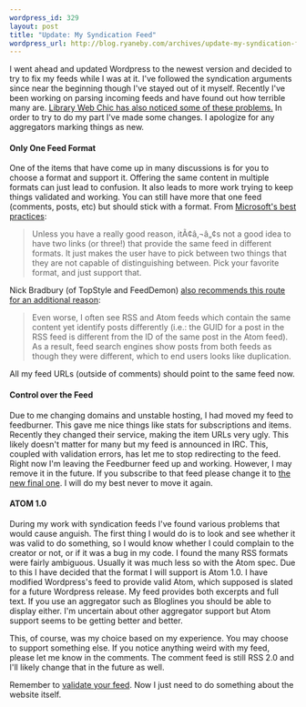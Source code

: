 ```yaml
--- 
wordpress_id: 329
layout: post
title: "Update: My Syndication Feed"
wordpress_url: http://blog.ryaneby.com/archives/update-my-syndication-feed/
---
```

I went ahead and updated Wordpress to the newest version and decided to try to fix my feeds while I was at it. I've followed the syndication arguments since near the beginning though I've stayed out of it myself. Recently I've been working on parsing incoming feeds and have found out how terrible many are. <a href="http://www.librarywebchic.net/wordpress/2006/08/03/feeds-that-dont-render-properly/">Library Web Chic has also noticed some of these problems.</a> In order to try to do my part I've made some changes. I apologize for any aggregators marking things as new.

<h4>Only One Feed Format</h4>

One of the items that have come up in many discussions is for you to choose a format and support it. Offering the same content in multiple formats can just lead to confusion. It also leads to more work trying to keep things validated and working. You can still have more that one feed (comments, posts, etc) but should stick with a format. From <a href="http://blogs.msdn.com/rssteam/archive/2005/08/03/446904.aspx">Microsoft's best practices</a>:

<blockquote>Unless you have a really good reason, itÃ¢â‚¬â„¢s not a good idea to have two links (or three!) that provide the same feed in different formats. It just makes the user have to pick between two things that they are not capable of distinguishing between. Pick your favorite format, and just support that.</blockquote>

Nick Bradbury (of TopStyle and FeedDemon) <a href="http://nick.typepad.com/blog/2006/05/pick_a_format_a.html">also recommends this route for an additional reason</a>:

<blockquote>Even worse, I often see RSS and Atom feeds which contain the same content yet identify posts differently (i.e.: the GUID for a post in the RSS feed is different from the ID of the same post in the Atom feed). As a result, feed search engines show posts from both feeds as though they were different, which to end users looks like duplication.</blockquote>

All my feed URLs (outside of comments) should point to the same feed now.

<h4>Control over the Feed</h4>

Due to me changing domains and unstable hosting, I had moved my feed to feedburner. This gave me nice things like stats for subscriptions and items. Recently they changed their service, making the item URLs very ugly. This likely doesn't matter for many but my feed is announced in IRC. This, coupled with validation errors, has let me to stop redirecting to the feed. Right now I'm leaving the Feedburner feed up and working. However, I may remove it in the future. If you subscribe to that feed please change it to <a href="http://blog.ryaneby.com/feed/atom/">the new final one</a>. I will do my best never to move it again.

<h4>ATOM 1.0</h4>

During my work with syndication feeds I've found various problems that would cause anguish. The first thing I would do is to look and see whether it was valid to do something, so I would know whether I could complain to the creator or not, or if it was a bug in my code. I found the many RSS formats were fairly ambiguous. Usually it was much less so with the Atom spec. Due to this I have decided that the format I will support is Atom 1.0. I have modified Wordpress's feed to provide valid Atom, which supposed is slated for a future Wordpress release. My feed provides both excerpts and full text. If you use an aggregator such as Bloglines you should be able to display either. I'm uncertain about other aggregator support but Atom support seems to be getting better and better.

This, of course, was my choice based on my experience. You may choose to support something else. If you notice anything weird with my feed, please let me know in the comments. The comment feed is still RSS 2.0 and I'll likely change that in the future as well.

Remember to <a href="http://feedvalidator.org/">validate your feed</a>. Now I just need to do something about the website itself.
